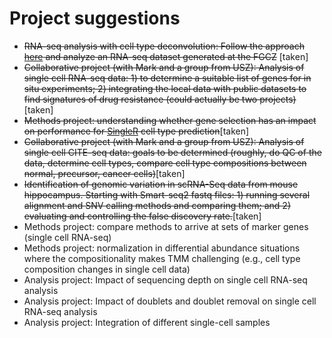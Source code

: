 # Project suggestions


* ~~RNA-seq analysis with cell type deconvolution: Follow the approach [here](https://journals.plos.org/ploscompbiol/article?id=10.1371/journal.pcbi.1008120) and analyze an RNA-seq dataset generated at the FGCZ~~ [taken]
* ~~Collaborative project (with Mark and a group from USZ): Analysis of single cell RNA-seq data: 1) to determine a suitable list of genes for in situ experiments; 2) integrating the local data with public datasets to find signatures of drug resistance (could actually be two projects)~~[taken]
* ~~Methods project: understanding whether gene selection has an impact on performance for [SingleR](https://bioconductor.org/packages/release/bioc/html/SingleR.html) cell type prediction~~[taken]
* ~~Collaborative project (with Mark and a group from USZ): Analysis of single cell CITE-seq data: goals to be determined (roughly, do QC of the data, determine cell types, compare cell type compositions between normal, precursor, cancer cells)~~[taken]
* ~~Identification of genomic variation in scRNA-Seq data from mouse hippocampus. Starting with Smart-seq2 fastq files: 1) running several alignment and SNV calling methods and comparing them; and 2) evaluating and controlling the false discovery rate.~~[taken]
* Methods project: compare methods to arrive at sets of marker genes (single cell RNA-seq)
* Methods project: normalization in differential abundance situations where the compositionality makes TMM challenging (e.g., cell type composition changes in single cell data)
* Analysis project: Impact of sequencing depth on single cell RNA-seq analysis
* Analysis project: Impact of doublets and doublet removal on single cell RNA-seq analysis
* Analysis project: Integration of different single-cell samples
